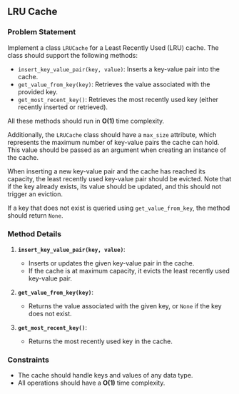 ## LRU Cache

### Problem Statement

Implement a class `LRUCache` for a Least Recently Used (LRU) cache. The class should support the following methods:

- `insert_key_value_pair(key, value)`: Inserts a key-value pair into the cache.
- `get_value_from_key(key)`: Retrieves the value associated with the provided key.
- `get_most_recent_key()`: Retrieves the most recently used key (either recently inserted or retrieved).

All these methods should run in **O(1)** time complexity.

Additionally, the `LRUCache` class should have a `max_size` attribute, which represents the maximum number of key-value pairs the cache can hold. This value should be passed as an argument when creating an instance of the cache.

When inserting a new key-value pair and the cache has reached its capacity, the least recently used key-value pair should be evicted. Note that if the key already exists, its value should be updated, and this should not trigger an eviction.

If a key that does not exist is queried using `get_value_from_key`, the method should return `None`.

### Method Details

1. **`insert_key_value_pair(key, value)`**:
   - Inserts or updates the given key-value pair in the cache.
   - If the cache is at maximum capacity, it evicts the least recently used key-value pair.

2. **`get_value_from_key(key)`**:
   - Returns the value associated with the given key, or `None` if the key does not exist.

3. **`get_most_recent_key()`**:
   - Returns the most recently used key in the cache.

### Constraints

- The cache should handle keys and values of any data type.
- All operations should have a **O(1)** time complexity.

